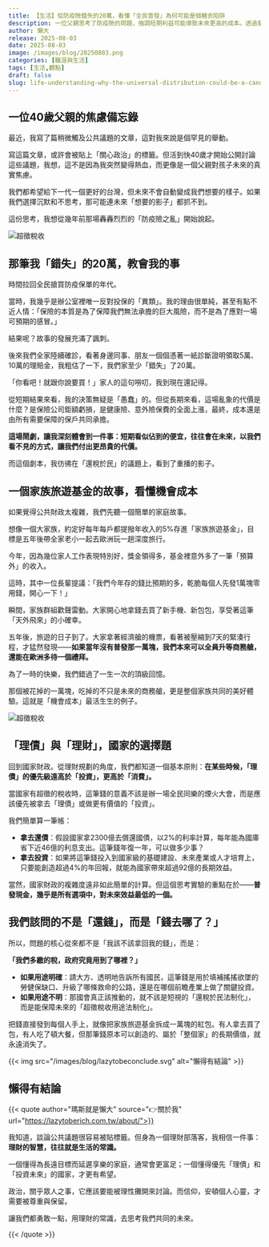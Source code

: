 ```yaml
---
title: 【生活】從防疫險錯失的20萬，看懂「全民普發」為何可能是個糖衣陷阱
description: 一位父親思考了防疫險的問題，強調短期利益可能導致未來更高的成本。透過家庭旅遊基金的例子，探討了機會成本的重要性，並指出國家財政應優先償還債務和投資未來，而非短視的現金發放。最終呼籲公眾關注稅收的使用和長遠規劃的重要性。
author: 懶大
release: 2025-08-03
date: 2025-08-03
image: /images/blog/20250803.png
categories: [職涯與生活]
tags: [生活,觀點]
draft: false
slug: life-understanding-why-the-universal-distribution-could-be-a-candy-coated-trap-from-the-200000-lost-due-to-pandemic-insurance
---
```

## 一位40歲父親的焦慮備忘錄

最近，我寫了篇稍微觸及公共議題的文章，這對我來說是個罕見的舉動。

寫這篇文章，或許會被貼上「關心政治」的標籤。但活到快40歲才開始公開討論這些議題，我想，這不是因為我突然變得熱血，而更像是一個父親對孩子未來的真實焦慮。

我們都希望給下一代一個更好的台灣，但未來不會自動變成我們想要的樣子。如果我們選擇沉默和不思考，那可能連未來「想要的影子」都抓不到。

這份思考，我想從幾年前那場轟轟烈烈的「防疫險之亂」開始說起。

![超徵稅收](https://images.unsplash.com/photo-1450101499163-c8848c66ca85?ixlib=rb-4.1.0&q=85&fm=jpg&crop=entropy&cs=srgb)

## 那筆我「錯失」的20萬，教會我的事

時間拉回全民搶買防疫保單的年代。

當時，我幾乎是辦公室裡唯一反對投保的「異類」。我的理由很單純，甚至有點不近人情：「保險的本質是為了保障我們無法承擔的巨大風險，而不是為了應對一場可預期的感冒。」

結果呢？故事的發展充滿了諷刺。

後來我們全家陸續確診，看著身邊同事、朋友一個個憑著一紙診斷證明領取5萬、10萬的理賠金，我粗估了一下，我們家至少「錯失」了20萬。

「你看吧！就跟你說要買！」家人的這句嘮叨，我到現在還記得。

從短期結果來看，我的決策無疑是「愚蠢」的。但從長期來看，這場亂象的代價是什麼？是保險公司鉅額虧損，是健康險、意外險保費的全面上漲，最終，成本還是由所有需要保障的保戶共同承擔。

**這場鬧劇，讓我深刻體會到一件事：短期看似佔到的便宜，往往會在未來，以我們看不見的方式，讓我們付出更昂貴的代價。**

而這個劇本，我彷彿在「還稅於民」的議題上，看到了重播的影子。

## 一個家族旅遊基金的故事，看懂機會成本

如果覺得公共財政太複雜，我們先聽一個簡單的家庭故事。

想像一個大家族，約定好每年每戶都提撥年收入的5%存進「家族旅遊基金」，目標是五年後帶全家老小一起去歐洲玩一趟深度旅行。

今年，因為幾位家人工作表現特別好，獎金領得多，基金裡意外多了一筆「預算外」的收入。

這時，其中一位長輩提議：「我們今年存的錢比預期的多，乾脆每個人先發1萬塊零用錢，開心一下！」

瞬間，家族群組歡聲雷動。大家開心地拿錢去買了新手機、新包包，享受著這筆「天外飛來」的小確幸。

五年後，旅遊的日子到了。大家拿著經濟艙的機票，看著被壓縮到7天的緊湊行程，才猛然發現——**如果當年沒有普發那一萬塊，我們本來可以全員升等商務艙，還能在歐洲多待一個禮拜。**

為了一時的快樂，我們錯過了一生一次的頂級回憶。

那個被花掉的一萬塊，吃掉的不只是未來的商務艙，更是整個家族共同的美好體驗。這就是「機會成本」最活生生的例子。

![超徵稅收](https://images.unsplash.com/photo-1625225233840-695456021cde?ixlib=rb-4.1.0&q=85&fm=jpg&crop=entropy&cs=srgb)

## 「理債」與「理財」，國家的選擇題

回到國家財政。從理財規劃的角度，我們都知道一個基本原則：**在某些時候，「理債」的優先級遠高於「投資」，更高於「消費」。**

當國家有超徵的稅收時，這筆錢的意義不該是辦一場全民同樂的煙火大會，而是應該優先被拿去「理債」或做更有價值的「投資」。

我們簡單算一筆帳：

- **拿去還債**：假設國家拿2300億去償還國債，以2%的利率計算，每年能為國庫省下近46億的利息支出。這筆錢年復一年，可以做多少事？
- **拿去投資**：如果將這筆錢投入到國家級的基礎建設、未來產業或人才培育上，只要能創造超過4%的年回報，就能為國家帶來超過92億的長期效益。

當然，國家財政的複雜度遠非如此簡單的計算。但這個思考實驗的重點在於——**普發現金，幾乎是所有選項中，對未來效益最低的一個。**

## 我們該問的不是「還錢」，而是「錢去哪了？」

所以，問題的核心從來都不是「我該不該拿回我的錢」，而是：

**「我們多繳的稅，政府究竟用到了哪裡？」**

- **如果用途明確**：請大方、透明地告訴所有國民，這筆錢是用於填補搖搖欲墜的勞健保缺口、升級了哪條救命的公路，還是在哪個前瞻產業上做了關鍵投資。
- **如果用途不明**：那國會真正該推動的，就不該是短視的「還稅於民法制化」，而是能保障未來的「超徵稅收用途法制化」。

把錢直接發到每個人手上，就像把家族旅遊基金拆成一萬塊的紅包。有人拿去買了包，有人吃了頓大餐，但那筆錢原本可以創造的、屬於「整個家」的長期價值，就永遠消失了。

{{< img src="/images/blog/lazytobeconclude.svg" alt="懶得有結論" >}}

## 懶得有結論

{{< quote author="瑪斯就是懶大" source="👉關於我" url="https://lazytoberich.com.tw/about/">}}

我知道，談論公共議題很容易被貼標籤。但身為一個理財部落客，我相信一件事：**理財的智慧，往往就是生活的常識。**

一個懂得為長遠目標而延遲享樂的家庭，通常會更富足；一個懂得優先「理債」和「投資未來」的國家，才更有希望。

政治，關乎眾人之事，它應該要能被理性攤開來討論。而信仰，安頓個人心靈，才需要被尊重與保留。

讓我們都勇敢一點，用理財的常識，去思考我們共同的未來。

{{< /quote >}}
